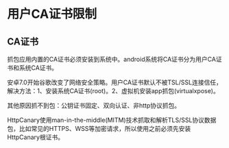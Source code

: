 # 用户CA证书限制


<!--more-->

## CA证书
抓包应用内置的CA证书必须安装到系统中。android系统将CA证书分为用户CA证书和系统CA证书。

安卓7.0开始谷歌改变了网络安全策略。用户CA证书默认不被TSL/SSL连接信任，解决方法：1、安装系统CA证书(root)。2、虚拟机安装app抓包(virtualxpose)。

其他原因抓不到包：公钥证书固定、双向认证、非http协议抓包。

HttpCanary使用man-in-the-middle(MITM)技术抓取和解析TLS/SSL协议数据包，比如常见的HTTPS、WSS等加密请求，所以使用之前必须先安装HttpCanary根证书。
